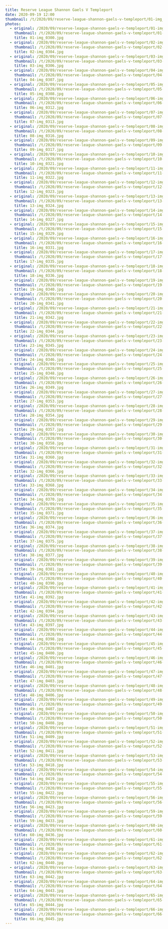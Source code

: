 ```yaml
---
title: Reserve League Shannon Gaels V Templeport
date: 2020-09-19 12:00
thumbnail: /t/2020/09/reserve-league-shannon-gaels-v-templeport/01-img_0300.jpg
photos:
  - original: /2020/09/reserve-league-shannon-gaels-v-templeport/01-img_0300.jpg
    thumbnail: /t/2020/09/reserve-league-shannon-gaels-v-templeport/01-img_0300.jpg
    title: 01-img_0300.jpg
  - original: /2020/09/reserve-league-shannon-gaels-v-templeport/02-img_0304.jpg
    thumbnail: /t/2020/09/reserve-league-shannon-gaels-v-templeport/02-img_0304.jpg
    title: 02-img_0304.jpg
  - original: /2020/09/reserve-league-shannon-gaels-v-templeport/03-img_0306.jpg
    thumbnail: /t/2020/09/reserve-league-shannon-gaels-v-templeport/03-img_0306.jpg
    title: 03-img_0306.jpg
  - original: /2020/09/reserve-league-shannon-gaels-v-templeport/04-img_0307.jpg
    thumbnail: /t/2020/09/reserve-league-shannon-gaels-v-templeport/04-img_0307.jpg
    title: 04-img_0307.jpg
  - original: /2020/09/reserve-league-shannon-gaels-v-templeport/05-img_0308.jpg
    thumbnail: /t/2020/09/reserve-league-shannon-gaels-v-templeport/05-img_0308.jpg
    title: 05-img_0308.jpg
  - original: /2020/09/reserve-league-shannon-gaels-v-templeport/06-img_0312.jpg
    thumbnail: /t/2020/09/reserve-league-shannon-gaels-v-templeport/06-img_0312.jpg
    title: 06-img_0312.jpg
  - original: /2020/09/reserve-league-shannon-gaels-v-templeport/07-img_0313.jpg
    thumbnail: /t/2020/09/reserve-league-shannon-gaels-v-templeport/07-img_0313.jpg
    title: 07-img_0313.jpg
  - original: /2020/09/reserve-league-shannon-gaels-v-templeport/08-img_0316.jpg
    thumbnail: /t/2020/09/reserve-league-shannon-gaels-v-templeport/08-img_0316.jpg
    title: 08-img_0316.jpg
  - original: /2020/09/reserve-league-shannon-gaels-v-templeport/09-img_0317.jpg
    thumbnail: /t/2020/09/reserve-league-shannon-gaels-v-templeport/09-img_0317.jpg
    title: 09-img_0317.jpg
  - original: /2020/09/reserve-league-shannon-gaels-v-templeport/10-img_0321.jpg
    thumbnail: /t/2020/09/reserve-league-shannon-gaels-v-templeport/10-img_0321.jpg
    title: 10-img_0321.jpg
  - original: /2020/09/reserve-league-shannon-gaels-v-templeport/11-img_0322.jpg
    thumbnail: /t/2020/09/reserve-league-shannon-gaels-v-templeport/11-img_0322.jpg
    title: 11-img_0322.jpg
  - original: /2020/09/reserve-league-shannon-gaels-v-templeport/12-img_0323.jpg
    thumbnail: /t/2020/09/reserve-league-shannon-gaels-v-templeport/12-img_0323.jpg
    title: 12-img_0323.jpg
  - original: /2020/09/reserve-league-shannon-gaels-v-templeport/13-img_0324.jpg
    thumbnail: /t/2020/09/reserve-league-shannon-gaels-v-templeport/13-img_0324.jpg
    title: 13-img_0324.jpg
  - original: /2020/09/reserve-league-shannon-gaels-v-templeport/14-img_0327.jpg
    thumbnail: /t/2020/09/reserve-league-shannon-gaels-v-templeport/14-img_0327.jpg
    title: 14-img_0327.jpg
  - original: /2020/09/reserve-league-shannon-gaels-v-templeport/15-img_0329.jpg
    thumbnail: /t/2020/09/reserve-league-shannon-gaels-v-templeport/15-img_0329.jpg
    title: 15-img_0329.jpg
  - original: /2020/09/reserve-league-shannon-gaels-v-templeport/16-img_0331.jpg
    thumbnail: /t/2020/09/reserve-league-shannon-gaels-v-templeport/16-img_0331.jpg
    title: 16-img_0331.jpg
  - original: /2020/09/reserve-league-shannon-gaels-v-templeport/17-img_0335.jpg
    thumbnail: /t/2020/09/reserve-league-shannon-gaels-v-templeport/17-img_0335.jpg
    title: 17-img_0335.jpg
  - original: /2020/09/reserve-league-shannon-gaels-v-templeport/18-img_0336.jpg
    thumbnail: /t/2020/09/reserve-league-shannon-gaels-v-templeport/18-img_0336.jpg
    title: 18-img_0336.jpg
  - original: /2020/09/reserve-league-shannon-gaels-v-templeport/19-img_0340.jpg
    thumbnail: /t/2020/09/reserve-league-shannon-gaels-v-templeport/19-img_0340.jpg
    title: 19-img_0340.jpg
  - original: /2020/09/reserve-league-shannon-gaels-v-templeport/20-img_0341.jpg
    thumbnail: /t/2020/09/reserve-league-shannon-gaels-v-templeport/20-img_0341.jpg
    title: 20-img_0341.jpg
  - original: /2020/09/reserve-league-shannon-gaels-v-templeport/21-img_0342.jpg
    thumbnail: /t/2020/09/reserve-league-shannon-gaels-v-templeport/21-img_0342.jpg
    title: 21-img_0342.jpg
  - original: /2020/09/reserve-league-shannon-gaels-v-templeport/22-img_0344.jpg
    thumbnail: /t/2020/09/reserve-league-shannon-gaels-v-templeport/22-img_0344.jpg
    title: 22-img_0344.jpg
  - original: /2020/09/reserve-league-shannon-gaels-v-templeport/23-img_0345.jpg
    thumbnail: /t/2020/09/reserve-league-shannon-gaels-v-templeport/23-img_0345.jpg
    title: 23-img_0345.jpg
  - original: /2020/09/reserve-league-shannon-gaels-v-templeport/24-img_0346.jpg
    thumbnail: /t/2020/09/reserve-league-shannon-gaels-v-templeport/24-img_0346.jpg
    title: 24-img_0346.jpg
  - original: /2020/09/reserve-league-shannon-gaels-v-templeport/25-img_0348.jpg
    thumbnail: /t/2020/09/reserve-league-shannon-gaels-v-templeport/25-img_0348.jpg
    title: 25-img_0348.jpg
  - original: /2020/09/reserve-league-shannon-gaels-v-templeport/26-img_0349.jpg
    thumbnail: /t/2020/09/reserve-league-shannon-gaels-v-templeport/26-img_0349.jpg
    title: 26-img_0349.jpg
  - original: /2020/09/reserve-league-shannon-gaels-v-templeport/27-img_0353.jpg
    thumbnail: /t/2020/09/reserve-league-shannon-gaels-v-templeport/27-img_0353.jpg
    title: 27-img_0353.jpg
  - original: /2020/09/reserve-league-shannon-gaels-v-templeport/28-img_0354.jpg
    thumbnail: /t/2020/09/reserve-league-shannon-gaels-v-templeport/28-img_0354.jpg
    title: 28-img_0354.jpg
  - original: /2020/09/reserve-league-shannon-gaels-v-templeport/29-img_0357.jpg
    thumbnail: /t/2020/09/reserve-league-shannon-gaels-v-templeport/29-img_0357.jpg
    title: 29-img_0357.jpg
  - original: /2020/09/reserve-league-shannon-gaels-v-templeport/30-img_0358.jpg
    thumbnail: /t/2020/09/reserve-league-shannon-gaels-v-templeport/30-img_0358.jpg
    title: 30-img_0358.jpg
  - original: /2020/09/reserve-league-shannon-gaels-v-templeport/31-img_0360.jpg
    thumbnail: /t/2020/09/reserve-league-shannon-gaels-v-templeport/31-img_0360.jpg
    title: 31-img_0360.jpg
  - original: /2020/09/reserve-league-shannon-gaels-v-templeport/32-img_0366.jpg
    thumbnail: /t/2020/09/reserve-league-shannon-gaels-v-templeport/32-img_0366.jpg
    title: 32-img_0366.jpg
  - original: /2020/09/reserve-league-shannon-gaels-v-templeport/33-img_0368.jpg
    thumbnail: /t/2020/09/reserve-league-shannon-gaels-v-templeport/33-img_0368.jpg
    title: 33-img_0368.jpg
  - original: /2020/09/reserve-league-shannon-gaels-v-templeport/34-img_0370.jpg
    thumbnail: /t/2020/09/reserve-league-shannon-gaels-v-templeport/34-img_0370.jpg
    title: 34-img_0370.jpg
  - original: /2020/09/reserve-league-shannon-gaels-v-templeport/35-img_0371.jpg
    thumbnail: /t/2020/09/reserve-league-shannon-gaels-v-templeport/35-img_0371.jpg
    title: 35-img_0371.jpg
  - original: /2020/09/reserve-league-shannon-gaels-v-templeport/36-img_0374.jpg
    thumbnail: /t/2020/09/reserve-league-shannon-gaels-v-templeport/36-img_0374.jpg
    title: 36-img_0374.jpg
  - original: /2020/09/reserve-league-shannon-gaels-v-templeport/37-img_0375.jpg
    thumbnail: /t/2020/09/reserve-league-shannon-gaels-v-templeport/37-img_0375.jpg
    title: 37-img_0375.jpg
  - original: /2020/09/reserve-league-shannon-gaels-v-templeport/38-img_0377.jpg
    thumbnail: /t/2020/09/reserve-league-shannon-gaels-v-templeport/38-img_0377.jpg
    title: 38-img_0377.jpg
  - original: /2020/09/reserve-league-shannon-gaels-v-templeport/39-img_0381.jpg
    thumbnail: /t/2020/09/reserve-league-shannon-gaels-v-templeport/39-img_0381.jpg
    title: 39-img_0381.jpg
  - original: /2020/09/reserve-league-shannon-gaels-v-templeport/40-img_0390.jpg
    thumbnail: /t/2020/09/reserve-league-shannon-gaels-v-templeport/40-img_0390.jpg
    title: 40-img_0390.jpg
  - original: /2020/09/reserve-league-shannon-gaels-v-templeport/41-img_0392.jpg
    thumbnail: /t/2020/09/reserve-league-shannon-gaels-v-templeport/41-img_0392.jpg
    title: 41-img_0392.jpg
  - original: /2020/09/reserve-league-shannon-gaels-v-templeport/42-img_0394.jpg
    thumbnail: /t/2020/09/reserve-league-shannon-gaels-v-templeport/42-img_0394.jpg
    title: 42-img_0394.jpg
  - original: /2020/09/reserve-league-shannon-gaels-v-templeport/43-img_0397.jpg
    thumbnail: /t/2020/09/reserve-league-shannon-gaels-v-templeport/43-img_0397.jpg
    title: 43-img_0397.jpg
  - original: /2020/09/reserve-league-shannon-gaels-v-templeport/44-img_0398.jpg
    thumbnail: /t/2020/09/reserve-league-shannon-gaels-v-templeport/44-img_0398.jpg
    title: 44-img_0398.jpg
  - original: /2020/09/reserve-league-shannon-gaels-v-templeport/45-img_0400.jpg
    thumbnail: /t/2020/09/reserve-league-shannon-gaels-v-templeport/45-img_0400.jpg
    title: 45-img_0400.jpg
  - original: /2020/09/reserve-league-shannon-gaels-v-templeport/46-img_0401.jpg
    thumbnail: /t/2020/09/reserve-league-shannon-gaels-v-templeport/46-img_0401.jpg
    title: 46-img_0401.jpg
  - original: /2020/09/reserve-league-shannon-gaels-v-templeport/47-img_0403.jpg
    thumbnail: /t/2020/09/reserve-league-shannon-gaels-v-templeport/47-img_0403.jpg
    title: 47-img_0403.jpg
  - original: /2020/09/reserve-league-shannon-gaels-v-templeport/48-img_0406.jpg
    thumbnail: /t/2020/09/reserve-league-shannon-gaels-v-templeport/48-img_0406.jpg
    title: 48-img_0406.jpg
  - original: /2020/09/reserve-league-shannon-gaels-v-templeport/49-img_0407.jpg
    thumbnail: /t/2020/09/reserve-league-shannon-gaels-v-templeport/49-img_0407.jpg
    title: 49-img_0407.jpg
  - original: /2020/09/reserve-league-shannon-gaels-v-templeport/50-img_0408.jpg
    thumbnail: /t/2020/09/reserve-league-shannon-gaels-v-templeport/50-img_0408.jpg
    title: 50-img_0408.jpg
  - original: /2020/09/reserve-league-shannon-gaels-v-templeport/51-img_0409.jpg
    thumbnail: /t/2020/09/reserve-league-shannon-gaels-v-templeport/51-img_0409.jpg
    title: 51-img_0409.jpg
  - original: /2020/09/reserve-league-shannon-gaels-v-templeport/52-img_0411.jpg
    thumbnail: /t/2020/09/reserve-league-shannon-gaels-v-templeport/52-img_0411.jpg
    title: 52-img_0411.jpg
  - original: /2020/09/reserve-league-shannon-gaels-v-templeport/53-img_0418.jpg
    thumbnail: /t/2020/09/reserve-league-shannon-gaels-v-templeport/53-img_0418.jpg
    title: 53-img_0418.jpg
  - original: /2020/09/reserve-league-shannon-gaels-v-templeport/54-img_0419.jpg
    thumbnail: /t/2020/09/reserve-league-shannon-gaels-v-templeport/54-img_0419.jpg
    title: 54-img_0419.jpg
  - original: /2020/09/reserve-league-shannon-gaels-v-templeport/55-img_0422.jpg
    thumbnail: /t/2020/09/reserve-league-shannon-gaels-v-templeport/55-img_0422.jpg
    title: 55-img_0422.jpg
  - original: /2020/09/reserve-league-shannon-gaels-v-templeport/56-img_0423.jpg
    thumbnail: /t/2020/09/reserve-league-shannon-gaels-v-templeport/56-img_0423.jpg
    title: 56-img_0423.jpg
  - original: /2020/09/reserve-league-shannon-gaels-v-templeport/59-img_0433.jpg
    thumbnail: /t/2020/09/reserve-league-shannon-gaels-v-templeport/59-img_0433.jpg
    title: 59-img_0433.jpg
  - original: /2020/09/reserve-league-shannon-gaels-v-templeport/60-img_0436.jpg
    thumbnail: /t/2020/09/reserve-league-shannon-gaels-v-templeport/60-img_0436.jpg
    title: 60-img_0436.jpg
  - original: /2020/09/reserve-league-shannon-gaels-v-templeport/61-img_0438.jpg
    thumbnail: /t/2020/09/reserve-league-shannon-gaels-v-templeport/61-img_0438.jpg
    title: 61-img_0438.jpg
  - original: /2020/09/reserve-league-shannon-gaels-v-templeport/62-img_0440.jpg
    thumbnail: /t/2020/09/reserve-league-shannon-gaels-v-templeport/62-img_0440.jpg
    title: 62-img_0440.jpg
  - original: /2020/09/reserve-league-shannon-gaels-v-templeport/63-img_0442.jpg
    thumbnail: /t/2020/09/reserve-league-shannon-gaels-v-templeport/63-img_0442.jpg
    title: 63-img_0442.jpg
  - original: /2020/09/reserve-league-shannon-gaels-v-templeport/64-img_0443.jpg
    thumbnail: /t/2020/09/reserve-league-shannon-gaels-v-templeport/64-img_0443.jpg
    title: 64-img_0443.jpg
  - original: /2020/09/reserve-league-shannon-gaels-v-templeport/65-img_0444.jpg
    thumbnail: /t/2020/09/reserve-league-shannon-gaels-v-templeport/65-img_0444.jpg
    title: 65-img_0444.jpg
  - original: /2020/09/reserve-league-shannon-gaels-v-templeport/66-img_0445.jpg
    thumbnail: /t/2020/09/reserve-league-shannon-gaels-v-templeport/66-img_0445.jpg
    title: 66-img_0445.jpg
---
```

